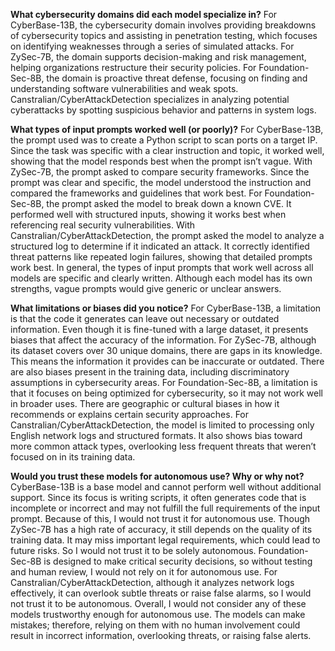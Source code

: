 **What cybersecurity domains did each model specialize in?**
For CyberBase-13B, the cybersecurity domain involves providing breakdowns of cybersecurity topics and assisting in penetration testing, which focuses on identifying weaknesses through a series of simulated attacks. For ZySec-7B, the domain supports decision-making and risk management, helping organizations restructure their security policies. For Foundation-Sec-8B, the domain is proactive threat defense, focusing on finding and understanding software vulnerabilities and weak spots. Canstralian/CyberAttackDetection specializes in analyzing potential cyberattacks by spotting suspicious behavior and patterns in system logs.

**What types of input prompts worked well (or poorly)?**
For CyberBase-13B, the prompt used was to create a Python script to scan ports on a target IP. Since the task was specific with a clear instruction and topic, it worked well, showing that the model responds best when the prompt isn’t vague. With ZySec-7B, the prompt asked to compare security frameworks. Since the prompt was clear and specific, the model understood the instruction and compared the frameworks and guidelines that work best. For Foundation-Sec-8B, the prompt asked the model to break down a known CVE. It performed well with structured inputs, showing it works best when referencing real security vulnerabilities. With Canstralian/CyberAttackDetection, the prompt asked the model to analyze a structured log to determine if it indicated an attack. It correctly identified threat patterns like repeated login failures, showing that detailed prompts work best. In general, the types of input prompts that work well across all models are specific and clearly written. Although each model has its own strengths, vague prompts would give generic or unclear answers.

**What limitations or biases did you notice?**
For CyberBase-13B, a limitation is that the code it generates can leave out necessary or outdated information. Even though it is fine-tuned with a large dataset, it presents biases that affect the accuracy of the information. For ZySec-7B, although its dataset covers over 30 unique domains, there are gaps in its knowledge. This means the information it provides can be inaccurate or outdated. There are also biases present in the training data, including discriminatory assumptions in cybersecurity areas. For Foundation-Sec-8B, a limitation is that it focuses on being optimized for cybersecurity, so it may not work well in broader uses. There are geographic or cultural biases in how it recommends or explains certain security approaches. For Canstralian/CyberAttackDetection, the model is limited to processing only English network logs and structured formats. It also shows bias toward more common attack types, overlooking less frequent threats that weren’t focused on in its training data.

**Would you trust these models for autonomous use? Why or why not?**
CyberBase-13B is a base model and cannot perform well without additional support. Since its focus is writing scripts, it often generates code that is incomplete or incorrect and may not fulfill the full requirements of the input prompt. Because of this, I would not trust it for autonomous use. Though ZySec-7B has a high rate of accuracy, it still depends on the quality of its training data. It may miss important legal requirements, which could lead to future risks. So I would not trust it to be solely autonomous. Foundation-Sec-8B is designed to make critical security decisions, so without testing and human review, I would not rely on it for autonomous use. For Canstralian/CyberAttackDetection, although it analyzes network logs effectively, it can overlook subtle threats or raise false alarms, so I would not trust it to be autonomous. Overall, I would not consider any of these models trustworthy enough for autonomous use. The models can make mistakes; therefore, relying on them with no human involvement could result in incorrect information, overlooking threats, or raising false alerts.
